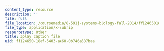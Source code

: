 ```yaml
---
content_type: resource
description: ''
file: null
file_location: /coursemedia/8-591j-systems-biology-fall-2014/ff12465018ef5403ae600b746a587baa_Cn5K8R8cEiI.vtt
file_type: application/x-subrip
resourcetype: Other
title: 3play caption file
uid: ff124650-18ef-5403-ae60-0b746a587baa
---
```


